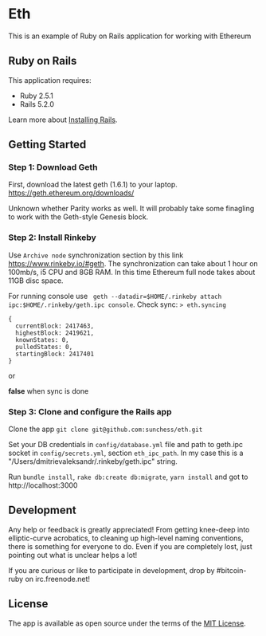 Eth
================

This is an example of Ruby on Rails application for working with Ethereum

Ruby on Rails
-------------

This application requires:

- Ruby 2.5.1
- Rails 5.2.0

Learn more about [Installing Rails](http://railsapps.github.io/installing-rails.html).

Getting Started
---------------

### Step 1: Download Geth

First, download the latest geth (1.6.1) to your laptop. <https://geth.ethereum.org/downloads/>

Unknown whether Parity works as well. It will probably take some finagling to work with the Geth-style Genesis block.

### Step 2: Install Rinkeby

Use `Archive node` synchronization section by this link https://www.rinkeby.io/#geth. The synchronization can take about 1 hour on 100mb/s, i5 CPU and 8GB RAM. In this time Ethereum full node takes about 11GB disc space. 

For running console use ` geth --datadir=$HOME/.rinkeby attach ipc:$HOME/.rinkeby/geth.ipc console`. Check sync: `> eth.syncing`  

```
{
  currentBlock: 2417463,
  highestBlock: 2419621,
  knownStates: 0,
  pulledStates: 0,
  startingBlock: 2417401
}
```

or

**false** when sync is done



### Step 3: Clone and configure the Rails app

Clone the app `git clone git@github.com:sunchess/eth.git`

Set your DB credentials in `config/database.yml` file and path to geth.ipc socket in `config/secrets.yml`, section `eth_ipc_path`. In my case this is a "/Users/dmitrievaleksandr/.rinkeby/geth.ipc" string.

Run `bundle install`, `rake db:create db:migrate`, `yarn install` and got to http://localhost:3000



## Development

Any help or feedback is greatly appreciated! From getting knee-deep into elliptic-curve acrobatics, to cleaning up high-level naming conventions, there is something for everyone to do. Even if you are completely lost, just pointing out what is unclear helps a lot!

If you are curious or like to participate in development, drop by #bitcoin-ruby on irc.freenode.net!

## License

The app is available as open source under the terms of the [MIT License](http://opensource.org/licenses/MIT).

